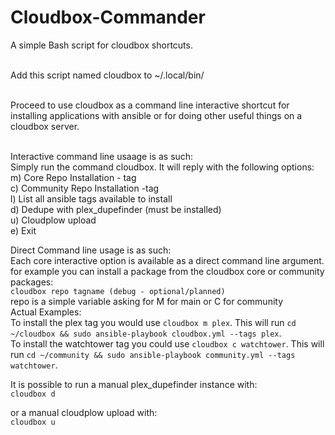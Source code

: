 # Cloudbox-Commander
 A simple Bash script for cloudbox shortcuts.  <br /> <br />

Add this script named cloudbox to ~/.local/bin/ <br /> <br />

Proceed to use cloudbox as a command line interactive shortcut for installing applications with ansible or for doing other useful things on a cloudbox server. <br /> <br />

Interactive command line usaage is as such:  <br />
Simply run the command cloudbox. It will reply with the following options: <br />
 m) Core Repo Installation - tag <br />
 c) Community Repo Installation -tag <br />
 l) List all ansible tags available to install<br />
 d) Dedupe with plex_dupefinder (must be installed) <br />
 u) Cloudplow upload <br />
 e) Exit <br />


Direct Command line usage is as such: <br />
Each core interactive option is available as a direct command line argument. <br />
for example you can install a package from the cloudbox core or community packages: <br />
`cloudbox repo tagname (debug - optional/planned)` <br />
repo is a simple variable asking for M for main or C for community <br />
Actual Examples: <br />
To install the plex tag you would use `cloudbox m plex`. This will run `cd ~/cloudbox && sudo ansible-playbook cloudbox.yml --tags plex`. <br />
To install the watchtower tag you could use `cloudbox c watchtower`. This will run `cd ~/community && sudo ansible-playbook community.yml --tags watchtower`. <br />

It is possible to run a manual plex_dupefinder instance with: <br />
`cloudbox d`

or a manual cloudplow upload with:<br />
`cloudbox u`
